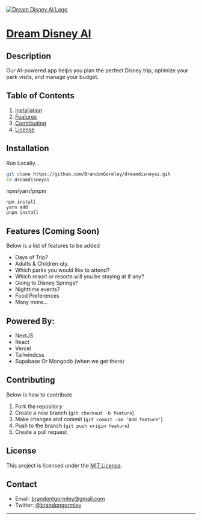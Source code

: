 <a href="https://dreamdisneyai.vercel.app/">
  <img alt="Dream Disney AI Logo" align="center" src="https://dreamdisneyai.vercel.app/readmebanner.jpg">
  <h1 align="left">Dream Disney AI</h1>
</a>

## Description

Our AI-powered app helps you plan the perfect Disney trip, optimize your park visits, and manage your budget.

## Table of Contents

1. [Installation](#installation)
2. [Features](#features)
3. [Contributing](#contributing)
4. [License](#license)

## Installation

Run Locally...

```bash
git clone https://github.com/BrandonGormley/dreamdisneyai.git
cd dreamdisneyai
```

npm/yarn/pnpm

```
npm install
yarn add
pnpm install
```

## Features (Coming Soon)

Below is a list of features to be added

-   Days of Trip?
-   Adults & Children qty.
-   Which parks you would like to attend?
-   Which resort or resorts will you be staying at if any?
-   Going to Disney Springs?
-   Nighttime events?
-   Food Preferences
-   Many more...

## Powered By:
-   NextJS
-   React
-   Vercel
-   Tailwindcss
-   Supabase Or Mongodb (when we get there)

## Contributing

Below is how to contribute

1. Fork the repository
2. Create a new branch (`git checkout -b feature`)
3. Make changes and commit (`git commit -am 'Add feature'`)
4. Push to the branch (`git push origin feature`)
5. Create a pull request

## License

This project is licensed under the [MIT License](LICENSE).

## Contact

-   Email: brandontgormley@gmail.com
-   Twitter: [@brandongormley](https://twitter.com/brandongormley)

---
